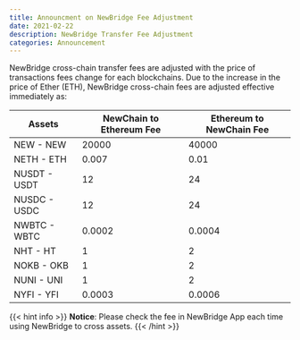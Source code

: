 ```yaml
---
title: Announcment on NewBridge Fee Adjustment
date: 2021-02-22
description: NewBridge Transfer Fee Adjustment
categories: Announcement
---
```


NewBridge cross-chain transfer fees are adjusted with the price of transactions fees change for each blockchains. Due to the increase in the price of Ether (ETH), NewBridge cross-chain fees are adjusted effective immediately as:

| Assets       | NewChain to Ethereum Fee | Ethereum to NewChain Fee |
| ------------ | ------------------------ | ------------------------ |
| NEW - NEW    | 20000                    | 40000                    |
| NETH - ETH   | 0.007                    | 0.01                     |
| NUSDT - USDT | 12                       | 24                       |
| NUSDC - USDC | 12                       | 24                       |
| NWBTC - WBTC | 0.0002                   | 0.0004                   |
| NHT - HT     | 1                        | 2                        |
| NOKB - OKB   | 1                        | 2                        |
| NUNI - UNI   | 1                        | 2                        |
| NYFI - YFI   | 0.0003                   | 0.0006                   |

{{< hint info >}}
**Notice**: Please check the fee in NewBridge App each time using NewBridge to cross assets.
{{< /hint >}}
